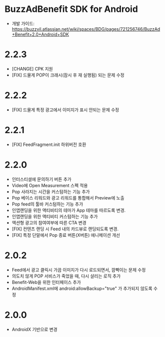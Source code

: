# BuzzAdBenefit SDK for Android

* 개발 가이드: https://buzzvil.atlassian.net/wiki/spaces/BDG/pages/721256746/BuzzAd+Benefit+2.0+Android+SDK


# 2.2.3
* [CHANGE] CPK 지원
* [FIX] 드물게 POP이 크래시(잠시 후 재 실행됨) 되는 문제 수정

# 2.2.2
* [FIX] 드물게 특정 광고에서 이미지가 표시 안되는 문제 수정

# 2.2.1
* [FIX] FeedFragment.init 하위버전 호환

# 2.2.0
* 인터스티셜에 문의하기 버튼 추가
* Video에 Open Measurement 스펙 적용
* Pop 사라지는 시간을 커스텀하는 기능 추가
* Pop 베이스 리워드와 광고 리워드를 통합해서 Preview에 노출
* Pop feed의 툴바 커스텀하는 기능 추가
* 인앱랜딩을 위한 액티비티의 테마가 App 테마를 따르도록 변경.
* 인앱랜딩을 위한 액티비티 커스텀하는 기능 추가
* 액션형 광고의 참여여부에 따른 CTA 변경
* [FIX] 컨텐츠 랜딩 시 Feed 내의 카드뷰로 랜딩되도록 변경.
* [FIX] 특정 단말에서 Pop 종료 버튼(X버튼) 에니메이션 개선

# 2.0.2
* Feed에서 광고 클릭시 가끔 이미지가 다시 로드되면서, 깜빡이는 문제 수정
* 의도치 않게 POP 서비스가 죽었을 때, 다시 살리는 로직 추가
* Benefit-Web을 위한 인터페이스 추가
* AndroidManifest.xml에 android:allowBackup="true" 가 추가되지 않도록 수정

# 2.0.0
* AndroidX 기반으로 변경
